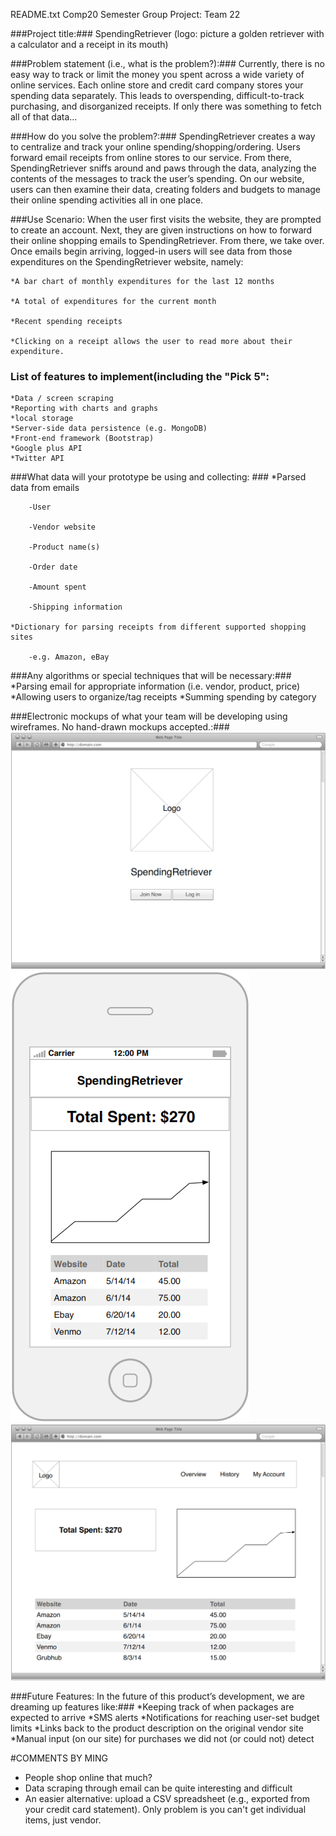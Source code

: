 [mockup1]: public/images/login_wireframe_001.png
[mockup2]: public/images/mobile_wireframe_001.png
[mockup3]: public/images/website_wireframe_001.png

README.txt
Comp20 Semester Group Project: Team 22 

###Project title:###
SpendingRetriever (logo: picture a golden retriever with a calculator and a receipt in its mouth)

###Problem statement (i.e., what is the problem?):###
Currently, there is no easy way to track or limit the money you spent across a wide variety of online services. Each online store and credit card company stores your spending data separately. This leads to overspending, difficult-to-track purchasing, and disorganized receipts. If only there was something to fetch all of that data...

###How do you solve the problem?:###
SpendingRetriever creates a way to centralize and track your online spending/shopping/ordering. Users forward email receipts from online stores to our service. From there, SpendingRetriever sniffs around and paws through the data, analyzing the contents of the messages to track the user’s spending. On our website, users can then examine their data, creating folders and budgets to manage their online spending activities all in one place.

###Use Scenario: 
When the user first visits the website, they are prompted to create an account. Next, they are given instructions on how to forward their online shopping emails to SpendingRetriever. From there, we take over. Once emails begin arriving, logged-in users will see data from those expenditures on the SpendingRetriever website, namely:
    
    *A bar chart of monthly expenditures for the last 12 months
    
    *A total of expenditures for the current month
    
    *Recent spending receipts 
    
    *Clicking on a receipt allows the user to read more about their expenditure.

### List of features to implement(including the "Pick 5": 
    *Data / screen scraping
    *Reporting with charts and graphs
    *local storage
    *Server-side data persistence (e.g. MongoDB)
    *Front-end framework (Bootstrap)
    *Google plus API
    *Twitter API
    
###What data will your prototype be using and collecting: ### 
    *Parsed data from emails
    
        -User
        
        -Vendor website
        
        -Product name(s)
        
        -Order date
        
        -Amount spent
        
        -Shipping information
    
    *Dictionary for parsing receipts from different supported shopping sites
        
        -e.g. Amazon, eBay

###Any algorithms or special techniques that will be necessary:###
    *Parsing email for appropriate information (i.e. vendor, product, price)
    *Allowing users to organize/tag receipts
    *Summing spending by category

###Electronic mockups of what your team will be developing using wireframes. No hand-drawn mockups accepted.:###
![Computer Generated Mock-Ups][mockup1]
![Computer Generated Mock-Ups][mockup2]
![Computer Generated Mock-Ups][mockup3]


###Future Features: In the future of this product’s development, we are dreaming up features like:###
    *Keeping track of when packages are expected to arrive
    *SMS alerts
    *Notifications for reaching user-set budget limits
    *Links back to the product description on the original vendor site
    *Manual input (on our site) for purchases we did not (or could not) detect

#COMMENTS BY MING
* People shop online that much?
* Data scraping through email can be quite interesting and difficult
* An easier alternative: upload a CSV spreadsheet (e.g., exported from your credit card statement). Only problem is you can't get individual items, just vendor.
